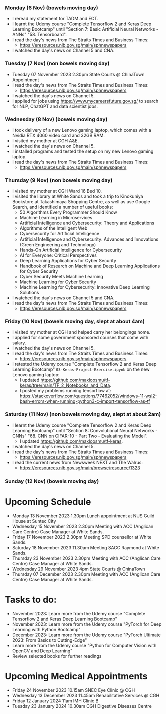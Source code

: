 ### Monday (6 Nov) (bowels moving day)
- I reread my statement for TADM and ECT.
- I learnt the Udemy course "Complete Tensorflow 2 and Keras Deep Learning Bootcamp" until "Section 7: Basic Artificial Neural Networks - ANNs" "58. Tensorboard".
- I read the day's news from The Straits Times and Business Times:
    - https://eresources.nlb.gov.sg/main/sphnewspapers
- I watched the day's news on Channel 5 and CNA.

### Tuesday (7 Nov) (non bowels moving day)
- Tuesday 07 November 2023 2.30pm State Courts @ ChinaTown Appointment
- I read the day's news from The Straits Times and Business Times:
    - https://eresources.nlb.gov.sg/main/sphnewspapers
- I watched the day's news on Channel 5.
- I applied for jobs using https://www.mycareersfuture.gov.sg/ to search for NLP, ChatGPT and data scientist jobs.

### Wednesday (8 Nov) (bowels moving day)
- I took delivery of a new Lenovo gaming laptop, which comes with a Nvidia RTX 4060 video card and 32GB RAM.
- I visited my mother at CGH A&E.
- I watched the day's news on Channel 5.
- I installed programs and tested the setup on my new Lenovo gaming laptop.
-  I read the day's news from The Straits Times and Business Times:
    - https://eresources.nlb.gov.sg/main/sphnewspapers

### Thursday (9 Nov) (non bowels moving day)
- I visited my mother at CGH Ward 16 Bed 10.
- I visited the library at White Sands and took a trip to Kinokuniya Bookstore at Takashimaya Shopping Centre, as well as use Google Search, and identified a number of useful books:
    - 50 Algorithms Every Programmer Should Know
    - Machine Learning in Microservices
    - Artificial Intelligence and Cybersecurity: Theory and Applications
    - Algorithms of the Intelligent Web
    - Cybersecurity for Artificial Intelligence
    - Artificial Intelligence and Cybersecurity: Advances and Innovations (Green Engineering and Technology)
    - Hands-On Artificial Intelligence for Cybersecurity
    - AI for Everyone: Critical Perspectives
    - Deep Learning Applications for Cyber Security
    - Handbook of Research on Machine and Deep Learning Applications for Cyber Security
    - Cyber Security Meets Machine Learning
    - Machine Learning for Cyber Security
    - Machine Learning for Cybersecurity: Innovative Deep Learning Solutions
- I watched the day's news on Channel 5 and CNA.
- I read the day's news from The Straits Times and Business Times:
    - https://eresources.nlb.gov.sg/main/sphnewspapers

### Friday (10 Nov) (bowels moving day, slept at about 4am)
- I visited my mother at CGH and helped carry her belongings home.
- I applied for some government sponsored courses that come with salary.
- I watched the day's news on Channel 5.
- I read the day's news from The Straits Times and Business Times:
    - https://eresources.nlb.gov.sg/main/sphnewspapers
- I retested the Udemy course "Complete Tensorflow 2 and Keras Deep Learning Bootcamp" `03-Keras-Project-Exercise.ipynb` on the new Lenovo gaming laptop:
    - I updated https://github.com/maxloosmu/tf-keras/tree/main/TF_2_Notebooks_and_Data.
    - I posted my problems running tensorflow at: https://stackoverflow.com/questions/77462052/windows-11-wsl2-bash-errors-when-running-python3-c-import-tensorflow-as-tf

### Saturday (11 Nov) (non bowels moving day, slept at about 2am)
- I learnt the Udemy course "Complete Tensorflow 2 and Keras Deep Learning Bootcamp" until "Section 8: Convolutional Neural Networks - CNNs" "68. CNN on CIFAR-10 - Part Two - Evaluating the Model".
    - I updated https://github.com/maxloosmu/tf-keras.
- I watched the day's news on Channel 5.
- I read the day's news from The Straits Times and Business Times:
    - https://eresources.nlb.gov.sg/main/sphnewspapers
- I read the current news from Newsweek NEXT and The Walrus:
    - https://eresources.nlb.gov.sg/main/browse/resource/1323

### Sunday (12 Nov) (bowels moving day)



# Upcoming Schedule
- Monday 13 November 2023 1.30pm Lunch appointment at NUS Guild House at Suntec City
- Wednesday 15 November 2023 2.30pm Meeting with ACC (Anglican Care Centre) Case Manager at White Sands.
- Friday 17 November 2023 2.30pm Meeting SPD counsellor at White Sands.
- Saturday 18 November 2023 11.30am Meeting SACC Raymond at White Sands.
- Thursday 23 November 2023 2.30pm Meeting with ACC (Anglican Care Centre) Case Manager at White Sands.
- Wednesday 29 November 2023 4pm State Courts @ ChinaTown
- Thursday 07 December 2023 2.30pm Meeting with ACC (Anglican Care Centre) Case Manager at White Sands.

# Tasks to do:
- November 2023: Learn more from the Udemy course "Complete Tensorflow 2 and Keras Deep Learning Bootcamp"
- November 2023: Learn more from the Udemy course "PyTorch for Deep Learning with Python Bootcamp"
- December 2023: Learn more from the Udemy course "PyTorch Ultimate 2023: From Basics to Cutting-Edge"
- Learn more from the Udemy course "Python for Computer Vision with OpenCV and Deep Learning"
- Review selected books for further readings

# Upcoming Medical Appointments
- Friday 24 November 2023 10.15am SNEC Eye Clinic @ CGH
- Wednesday 13 December 2023 11.45am Rehabilitative Services @ CGH
- Friday 12 January 2024 11am IMH Clinic B
- Tuesday 23 January 2024 10.30am CGH Digestive Diseases Centre
